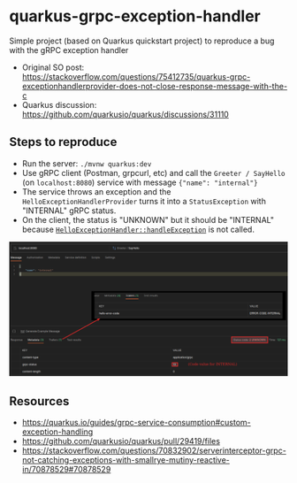 # quarkus-grpc-exception-handler

Simple project (based on Quarkus quickstart project) to reproduce a bug with the gRPC exception handler

- Original SO post: https://stackoverflow.com/questions/75412735/quarkus-grpc-exceptionhandlerprovider-does-not-close-response-message-with-the-c
- Quarkus discussion: https://github.com/quarkusio/quarkus/discussions/31110

## Steps to reproduce

- Run the server: `./mvnw quarkus:dev`
- Use gRPC client (Postman, grpcurl, etc) and call the `Greeter / SayHello` (on `localhost:8080`) service with message `{"name": "internal"}`
- The service throws an exception and the `HelloExceptionHandlerProvider` turns it into a `StatusException` with "INTERNAL" gRPC status.
- On the client, the status is "UNKNOWN" but it should be "INTERNAL" because [`HelloExceptionHandler::handleException`](https://github.com/jdussouillez/quarkus-grpc-exception-handler/blob/master/src/main/java/io/quarkus/grpc/examples/hello/HelloExceptionHandlerProvider.java#L53) is not called.

![Postman response](./assets/response.png)

## Resources
- https://quarkus.io/guides/grpc-service-consumption#custom-exception-handling
- https://github.com/quarkusio/quarkus/pull/29419/files
- https://stackoverflow.com/questions/70832902/serverinterceptor-grpc-not-catching-exceptions-with-smallrye-mutiny-reactive-in/70878529#70878529
